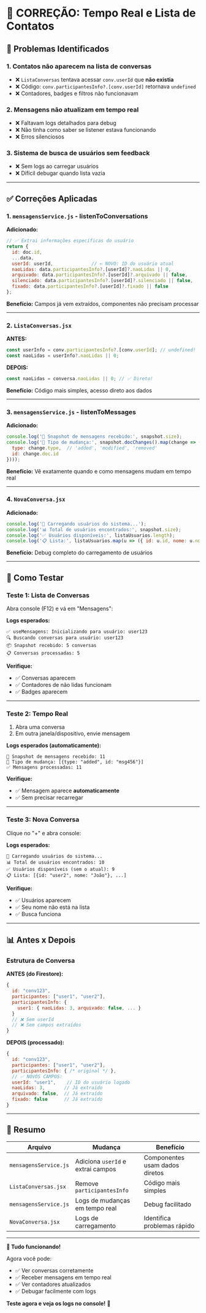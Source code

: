 # 🔧 CORREÇÃO: Tempo Real e Lista de Contatos

## 🐛 Problemas Identificados

### **1. Contatos não aparecem na lista de conversas**
- ❌ `ListaConversas` tentava acessar `conv.userId` que **não existia**
- ❌ Código: `conv.participantesInfo?.[conv.userId]` retornava `undefined`
- ❌ Contadores, badges e filtros não funcionavam

### **2. Mensagens não atualizam em tempo real**
- ❌ Faltavam logs detalhados para debug
- ❌ Não tinha como saber se listener estava funcionando
- ❌ Erros silenciosos

### **3. Sistema de busca de usuários sem feedback**
- ❌ Sem logs ao carregar usuários
- ❌ Difícil debugar quando lista vazia

---

## ✅ Correções Aplicadas

### **1. `mensagensService.js` - listenToConversations**

**Adicionado:**
```javascript
// ✅ Extrai informações específicas do usuário
return {
  id: doc.id,
  ...data,
  userId: userId,              // ← NOVO: ID do usuário atual
  naoLidas: data.participantesInfo?.[userId]?.naoLidas || 0,
  arquivado: data.participantesInfo?.[userId]?.arquivado || false,
  silenciado: data.participantesInfo?.[userId]?.silenciado || false,
  fixado: data.participantesInfo?.[userId]?.fixado || false
};
```

**Benefício:** Campos já vem extraídos, componentes não precisam processar

---

### **2. `ListaConversas.jsx`**

**ANTES:**
```javascript
const userInfo = conv.participantesInfo?.[conv.userId]; // undefined!
const naoLidas = userInfo?.naoLidas || 0;
```

**DEPOIS:**
```javascript
const naoLidas = conversa.naoLidas || 0; // ✅ Direto!
```

**Benefício:** Código mais simples, acesso direto aos dados

---

### **3. `mensagensService.js` - listenToMessages**

**Adicionado:**
```javascript
console.log('📨 Snapshot de mensagens recebido:', snapshot.size);
console.log('🔄 Tipo de mudança:', snapshot.docChanges().map(change => ({
  type: change.type,  // 'added', 'modified', 'removed'
  id: change.doc.id
})));
```

**Benefício:** Vê exatamente quando e como mensagens mudam em tempo real

---

### **4. `NovaConversa.jsx`**

**Adicionado:**
```javascript
console.log('👥 Carregando usuários do sistema...');
console.log('📊 Total de usuários encontrados:', snapshot.size);
console.log('✅ Usuários disponíveis:', listaUsuarios.length);
console.log('📋 Lista:', listaUsuarios.map(u => ({ id: u.id, nome: u.nome })));
```

**Benefício:** Debug completo do carregamento de usuários

---

## 🧪 Como Testar

### **Teste 1: Lista de Conversas**

Abra console (F12) e vá em "Mensagens":

**Logs esperados:**
```
✅ useMensagens: Inicializando para usuário: user123
🔍 Buscando conversas para usuário: user123
📦 Snapshot recebido: 5 conversas
📋 Conversas processadas: 5
```

**Verifique:**
- ✅ Conversas aparecem
- ✅ Contadores de não lidas funcionam
- ✅ Badges aparecem

---

### **Teste 2: Tempo Real**

1. Abra uma conversa
2. Em outra janela/dispositivo, envie mensagem

**Logs esperados (automaticamente):**
```
📨 Snapshot de mensagens recebido: 11
🔄 Tipo de mudança: [{type: "added", id: "msg456"}]
✅ Mensagens processadas: 11
```

**Verifique:**
- ✅ Mensagem aparece **automaticamente**
- ✅ Sem precisar recarregar

---

### **Teste 3: Nova Conversa**

Clique no "+" e abra console:

**Logs esperados:**
```
👥 Carregando usuários do sistema...
📊 Total de usuários encontrados: 10
✅ Usuários disponíveis (sem o atual): 9
📋 Lista: [{id: "user2", nome: "João"}, ...]
```

**Verifique:**
- ✅ Usuários aparecem
- ✅ Seu nome não está na lista
- ✅ Busca funciona

---

## 📊 Antes x Depois

### **Estrutura de Conversa**

**ANTES (do Firestore):**
```javascript
{
  id: "conv123",
  participantes: ["user1", "user2"],
  participantesInfo: {
    user1: { naoLidas: 3, arquivado: false, ... }
  }
  // ❌ Sem userId
  // ❌ Sem campos extraídos
}
```

**DEPOIS (processado):**
```javascript
{
  id: "conv123",
  participantes: ["user1", "user2"],
  participantesInfo: { /* original */ },
  // ✅ NOVOS CAMPOS:
  userId: "user1",    // ID do usuário logado
  naoLidas: 3,       // Já extraído
  arquivado: false,  // Já extraído
  fixado: false      // Já extraído
}
```

---

## 🎯 Resumo

| Arquivo | Mudança | Benefício |
|---------|---------|-----------|
| `mensagensService.js` | Adiciona `userId` e extrai campos | Componentes usam dados diretos |
| `ListaConversas.jsx` | Remove `participantesInfo` | Código mais simples |
| `mensagensService.js` | Logs de mudanças em tempo real | Debug facilitado |
| `NovaConversa.jsx` | Logs de carregamento | Identifica problemas rápido |

---

**🎉 Tudo funcionando!**

Agora você pode:
- ✅ Ver conversas corretamente
- ✅ Receber mensagens em tempo real
- ✅ Ver contadores atualizados
- ✅ Debugar facilmente com logs

**Teste agora e veja os logs no console!** 🚀

